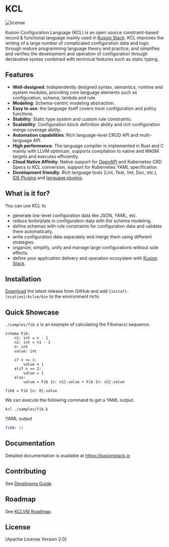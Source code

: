 # KCL

![license](https://img.shields.io/badge/license-Apache--2.0-green.svg)

Kusion Configuration Language (KCL) is an open source constraint-based record & functional language mainly used in [Kusion Stack](https://kusionstack.io). KCL improves the writing of a large number of complicated configuration data and logic through mature programming language theory and practice, and simplifies and verifies the development and operation of configuration through declarative syntax combined with technical features such as static typing.

## Features

+ **Well-designed**: Independently designed syntax, semantics, runtime and system modules, providing core language elements such as configuration, schema, lambda and rule.
+ **Modeling**: Schema-centric modeling abstraction.
+ **Easy to use**: the language itself covers most configuration and policy functions.
+ **Stability**: Static type system and custom rule constraints.
+ **Scalability**: Configuration block definition ability and rich configuration merge coverage ability.
+ **Automation capabilities**: Rich language-level CRUD API and multi-language API.
+ **High performance**: The language compiler is implemented in Rust and C mainly with LLVM optimizer, supports compilation to native and WASM targets and executes efficiently.
+ **Cloud Native Affinity**: Native support for [OpenAPI](https://github.com/KusionStack/kcl-openapi) and Kubernetes CRD Specs to KCL conversion, support for Kubernetes YAML specification.
+ **Development friendly**: Rich language tools (Lint, Test, Vet, Doc, etc.), [IDE Plugins](https://github.com/KusionStack/vscode-kcl) and [language plugins](https://github.com/KusionStack/kcl-plugin).

## What is it for?

You can use KCL to

+ generate low-level configuration data like JSON, YAML, etc.
+ reduce boilerplate in configuration data with the schema modeling.
+ define schemas with rule constraints for configuration data and validate them automatically.
+ write configuration data separately and merge them using different strategies.
+ organize, simplify, unify and manage large configurations without side effects.
+ define your application delivery and operation ecosystem with [Kusion Stack](https://kusionstack.io).

## Installation

[Download](https://github.com/KusionStack/KCLVM/releases) the latest release from GitHub and add `{install-location}/kclvm/bin` to the environment `PATH`.

## Quick Showcase

`./samples/fib.k` is an example of calculating the Fibonacci sequence.

```kcl
schema Fib:
    n1: int = n - 1
    n2: int = n1 - 1
    n: int
    value: int

    if n <= 1:
        value = 1
    elif n == 2:
        value = 1
    else:
        value = Fib {n: n1}.value + Fib {n: n2}.value

fib8 = Fib {n: 8}.value
```

We can execute the following command to get a YAML output.

```
kcl ./samples/fib.k
```

YAML output

```yaml
fib8: 21
```

## Documentation

Detailed documentation is available at https://kusionstack.io

## Contributing

See [Developing Guide](./docs/dev_guide/1.about_this_guide.md).

## Roadmap

See [KCLVM Roadmap](https://kusionstack.io/docs/governance/intro/roadmap#kclvm-%E8%B7%AF%E7%BA%BF%E8%A7%84%E5%88%92).

## License

[Apache License Version 2.0]
